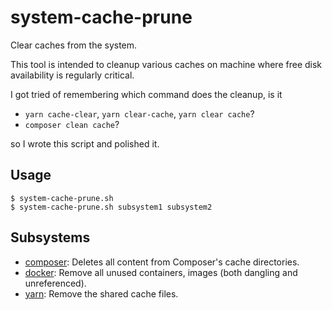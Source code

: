 # system-cache-prune

Clear caches from the system.

This tool is intended to cleanup various caches on machine where free
disk availability is regularly critical.

I got tried of remembering which command does the cleanup, is it
- `yarn cache-clear`, `yarn clear-cache`, `yarn clear cache`?
- `composer clean cache`?

so I wrote this script and polished it.

## Usage

```
$ system-cache-prune.sh
$ system-cache-prune.sh subsystem1 subsystem2
```

## Subsystems

- [composer]: Deletes all content from Composer's cache directories.
- [docker]: Remove all unused containers, images (both dangling and unreferenced).
- [yarn]: Remove the shared cache files.

[composer]: https://getcomposer.org/doc/03-cli.md#clear-cache-clearcache-cc
[docker]: https://docs.docker.com/engine/reference/commandline/system_prune/
[yarn]: https://yarnpkg.com/cli/cache/clean
